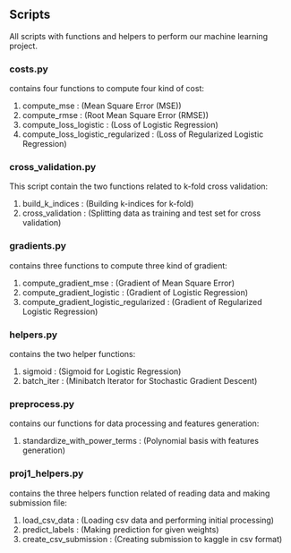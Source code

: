 ## Scripts
All scripts with functions and helpers to perform our machine learning project.

### costs.py
contains four functions to compute four kind of cost:
1. compute_mse : (Mean Square Error (MSE))
2. compute_rmse : (Root Mean Square Error (RMSE))
3. compute_loss_logistic : (Loss of Logistic Regression) 
4. compute_loss_logistic_regularized : (Loss of Regularized Logistic Regression)

### cross_validation.py
This script contain the two functions related to k-fold cross validation:
1. build_k_indices : (Building k-indices for k-fold)
2. cross_validation : (Splitting data as training and test set for cross validation)

### gradients.py
contains three functions to compute three kind of gradient:
1. compute_gradient_mse : (Gradient of Mean Square Error)
2. compute_gradient_logistic : (Gradient of Logistic Regression)
3. compute_gradient_logistic_regularized : (Gradient of Regularized Logistic Regression)

### helpers.py
contains the two helper functions:
1. sigmoid : (Sigmoid for Logistic Regression)
2. batch_iter : (Minibatch Iterator for Stochastic Gradient Descent)

### preprocess.py
contains our functions for data processing and features generation:
1. standardize_with_power_terms : (Polynomial basis with features generation)

### proj1_helpers.py
contains the three helpers function related of reading data and making submission file:
1. load_csv_data : (Loading csv data and performing initial processing)
2. predict_labels : (Making prediction for given weights)
3. create_csv_submission : (Creating submission to kaggle in csv format) 
